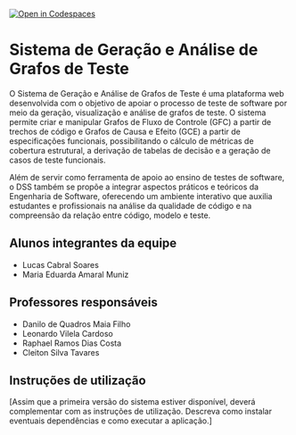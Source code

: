 [![Open in Codespaces](https://classroom.github.com/assets/launch-codespace-2972f46106e565e64193e422d61a12cf1da4916b45550586e14ef0a7c637dd04.svg)](https://classroom.github.com/open-in-codespaces?assignment_repo_id=20616310)
# Sistema de Geração e Análise de Grafos de Teste

O Sistema de Geração e Análise de Grafos de Teste é uma plataforma web desenvolvida com o objetivo de apoiar o processo de teste de software por meio da geração, visualização e análise de grafos de teste. O sistema permite criar e manipular Grafos de Fluxo de Controle (GFC) a partir de trechos de código e Grafos de Causa e Efeito (GCE) a partir de especificações funcionais, possibilitando o cálculo de métricas de cobertura estrutural, a derivação de tabelas de decisão e a geração de casos de teste funcionais.

Além de servir como ferramenta de apoio ao ensino de testes de software, o DSS também se propõe a integrar aspectos práticos e teóricos da Engenharia de Software, oferecendo um ambiente interativo que auxilia estudantes e profissionais na análise da qualidade de código e na compreensão da relação entre código, modelo e teste.

## Alunos integrantes da equipe

* Lucas Cabral Soares
* Maria Eduarda Amaral Muniz

## Professores responsáveis

* Danilo de Quadros Maia Filho
* Leonardo Vilela Cardoso
* Raphael Ramos Dias Costa
* Cleiton Silva Tavares

## Instruções de utilização

[Assim que a primeira versão do sistema estiver disponível, deverá complementar com as instruções de utilização. Descreva como instalar eventuais dependências e como executar a aplicação.]
